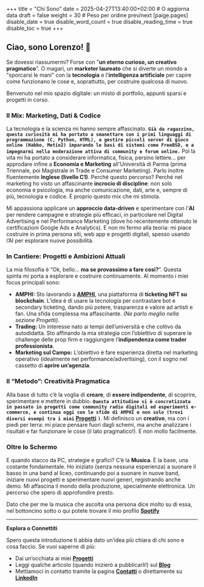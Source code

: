 +++
title = "Chi Sono"
date = 2025-04-27T13:40:00+02:00 # O aggiorna data
draft = false
weight = 30 # Peso per ordine prev/next
[paige.pages]
  disable_date = true
  disable_word_count = true
  disable_reading_time = true
  disable_toc = true
+++

## Ciao, sono Lorenzo! 👋

Se dovessi riassumermi? Forse con "**un eterno curioso, un creativo pragmatico**". O magari, un **marketer laureato** che si diverte un mondo a "sporcarsi le mani" con la **tecnologia** e l'**intelligenza artificiale** per capire come funzionano le cose e, soprattutto, per costruire qualcosa di nuovo.

Benvenuto nel mio spazio digitale: un misto di portfolio, appunti sparsi e progetti in corso.

### Il Mix: Marketing, Dati & Codice

La tecnologia e la scienza mi hanno sempre affascinato. **`Già da ragazzino, questa curiosità mi ha portato a smanettare con i primi linguaggi di programmazione (C, Python, HTML), a gestire piccoli server di gioco online (Habbo, Metin2) imparando le basi di sistemi come FreeBSD, e a impegnarmi nella moderazione attiva di community e forum online.`** Poi la vita mi ha portato a considerare informatica, fisica, persino lettere… per approdare infine a **Economia e Marketing** all'Università di Parma (prima Triennale, poi Magistrale in Trade e Consumer Marketing). Parlo inoltre fluentemente **Inglese (livello C1)**. Perché questo percorso? Perché nel marketing ho visto un affascinante **incrocio di discipline**: non solo economia e psicologia, ma anche comunicazione, dati, arte e, sempre di più, tecnologia e codice. È proprio questo mix che mi stimola.

Mi appassiona applicare un **approccio data-driven** e sperimentare con l'**AI** per rendere campagne e strategie più efficaci, in particolare nel Digital Advertising e nel Performance Marketing (dove ho recentemente ottenuto le certificazioni Google Ads e Analytics). E non mi fermo alla teoria: mi piace costruire in prima persona siti, web app e progetti digitali, spesso usando l’AI per esplorare nuove possibilità.

### In Cantiere: Progetti e Ambizioni Attuali

La mia filosofia è “Ok, bello… **ma se provassimo a fare così?**”. Questa spinta mi porta a esplorare e costruire continuamente. Al momento i miei focus principali sono:

* **AMPHI:** Sto lavorando a [**AMPHI**](lorenzosnotes/progetti/amphi/), una piattaforma di **ticketing NFT su blockchain**. L’idea è di usare la tecnologia per contrastare bot e secondary ticketing, dando più potere, trasparenza e valore ad artisti e fan. Una sfida complessa ma affascinante. *(Ne parlo meglio nella sezione Progetti)*.
* **Trading:** Un interesse nato ai tempi dell’università e che coltivo da autodidatta. Sto affinando la mia strategia con l’obiettivo di superare le challenge delle prop firm e raggiungere l’**indipendenza come trader professionista**.
* **Marketing sul Campo:** L’obiettivo è fare esperienza diretta nel marketing operativo (idealmente nel performance/advertising), con il sogno nel cassetto di **aprire un’agenzia**.

### Il “Metodo”: Creatività Pragmatica

Alla base di tutto c’è la voglia di **creare**, di **essere indipendente**, di scoprire, sperimentare e mettere in dubbio. **`Questa attitudine si è concretizzata in passato in progetti come community radio digitali ed esperimenti e-commerce, e continua oggi con le sfide di AMPHI e non solo (trovi diversi esempi tra i miei`** [**Progetti**](lorenzosnotes/progetti/) **`)`**. Mi definisco un **creativo**, ma con i piedi per terra: mi piace pensare fuori dagli schemi, ma anche analizzare i risultati e far funzionare le cose (il lato pragmatico!). E non mollo facilmente.

### Oltre lo Schermo

E quando stacco da PC, strategie e grafici? C’è la **Musica**. È la base, una costante fondamentale. Ho iniziato (senza nessuna esperienza) a suonare il basso in una band al liceo, continuando poi a suonare in nuove band, iniziare nuovi progetti e sperimentare nuovi generi, registrando anche demo. Mi affascina il mondo della produzione, specialmente elettronica. Un percorso che spero di approfondire presto. 

Dato che per me la musica che ascolta una persona dice molto su di essa, nel bottoncino sotto o qui potete trovare il mio profilo [**Spotify**](https://open.spotify.com/user/8231spvupmlhz640983icnslg)

---

**Esplora o Connettiti**

Spero questa introduzione ti abbia dato un’idea più chiara di chi sono e cosa faccio. Se vuoi saperne di più:

* Dai un’occhiata ai miei [**Progetti**](lorenzosnotes/progetti/)
* Leggi qualche articolo (quando inizierò a pubblicarli!) sul [**Blog**](lorenzosnotes/blog/)
* Mettiamoci in contatto tramite la pagina [**Contatti**](lorenzosnotes/contatti/) o direttamente su [**LinkedIn**](https://www.linkedin.com/in/lorenzo-caputo1202/)